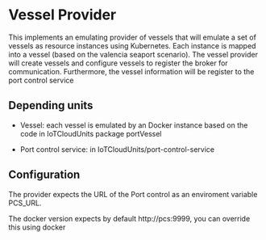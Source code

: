 # Vessel Provider
This implements an emulating provider of vessels that will emulate a set of vessels as resource instances using Kubernetes. Each instance is mapped into a vessel (based on the valencia seaport scenario). The vessel provider will create vessels and configure vessels to register the broker for communication. Furthermore, the vessel information will be register to the port control service

## Depending units

* Vessel: each vessel is emulated by an Docker instance based on the code in  IoTCloudUnits package portVessel

* Port control service: in IoTCloudUnits/port-control-service

## Configuration

The provider expects the URL of the Port control as an enviroment variable PCS_URL.

The docker version expects by default http://pcs:9999, you can override this using docker
